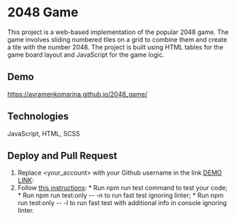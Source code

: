 # 2048 Game
This project is a web-based implementation of the popular 2048 game. The game involves sliding numbered tiles on a grid to combine them and create a tile with the number 2048. The project is built using HTML tables for the game board layout and JavaScript for the game logic.

## Demo
https://avramenkomarina.github.io/2048_game/

## Technologies
JavaScript, HTML, SCSS

## Deploy and Pull Request
  1. Replace <your_account> with your Github username in the link
    [DEMO LINK](https://avramenkomarina.github.io/2048_game):
   2. Follow [this instructions](https://mate-academy.github.io/layout_task-guideline/):
    * Run npm run test command to test your code;
    * Run npm run test:only -- -n to run fast test ignoring linter;
    * Run npm run test:only -- -l to run fast test with additional info in console ignoring linter.
